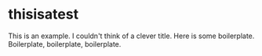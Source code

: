 # thisisatest
This is an example. I couldn't think of a clever title. Here is some boilerplate. Boilerplate, boilerplate, boilerplate.
